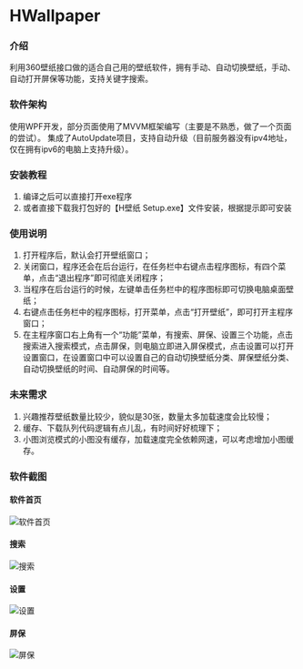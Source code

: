 # HWallpaper

### 介绍
利用360壁纸接口做的适合自己用的壁纸软件，拥有手动、自动切换壁纸，手动、自动打开屏保等功能，支持关键字搜索。

### 软件架构
使用WPF开发，部分页面使用了MVVM框架编写（主要是不熟悉，做了一个页面的尝试）。
集成了AutoUpdate项目，支持自动升级（目前服务器没有ipv4地址，仅在拥有ipv6的电脑上支持升级）。


### 安装教程

1.  编译之后可以直接打开exe程序
2.  或者直接下载我打包好的【H壁纸 Setup.exe】文件安装，根据提示即可安装

### 使用说明

1.  打开程序后，默认会打开壁纸窗口；
2.  关闭窗口，程序还会在后台运行，在任务栏中右键点击程序图标，有四个菜单，点击“退出程序”即可彻底关闭程序；
3.  当程序在后台运行的时候，左键单击任务栏中的程序图标即可切换电脑桌面壁纸；
4.  右键点击任务栏中的程序图标，打开菜单，点击“打开壁纸”，即可打开主程序窗口；
5.  在主程序窗口右上角有一个“功能”菜单，有搜索、屏保、设置三个功能，点击搜索进入搜索模式，点击屏保，则电脑立即进入屏保模式，点击设置可以打开设置窗口，在设置窗口中可以设置自己的自动切换壁纸分类、屏保壁纸分类、自动切换壁纸的时间、自动屏保的时间等。

### 未来需求
1.  兴趣推荐壁纸数量比较少，貌似是30张，数量太多加载速度会比较慢；
2.  缓存、下载队列代码逻辑有点儿乱，有时间好好梳理下；
3.  小图浏览模式的小图没有缓存，加载速度完全依赖网速，可以考虑增加小图缓存。

### 软件截图

#### 软件首页
![软件首页](https://gitee.com/hhfei/HWallpaper/raw/master/docs/img/001.png)
#### 搜索
![搜索](https://gitee.com/hhfei/HWallpaper/raw/master/docs/img/002.png)
#### 设置
![设置](https://gitee.com/hhfei/HWallpaper/raw/master/docs/img/003.png)
#### 屏保
![屏保](https://gitee.com/hhfei/HWallpaper/raw/master/docs/img/004.png)
